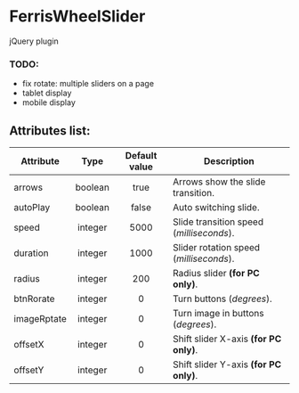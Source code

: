 # FerrisWheelSlider
jQuery plugin

### TODO:
- fix rotate: multiple sliders on a page
- tablet display
- mobile display


## Attributes list:
| Attribute |  Type   | Default value |             Description                 |
|-----------|:-------:|:-------------:|-----------------------------------------|
|  arrows   | boolean |     true      |    Arrows show the slide transition.    |
| autoPlay  | boolean |     false     |         Auto switching slide.           |
|   speed   | integer |     5000      | Slide transition speed (*milliseconds*).|
| duration  | integer |     1000      | Slider rotation speed (*milliseconds*). |
|  radius   | integer |     200       |    Radius slider **(for PC only)**.     |
| btnRorate | integer |      0        |        Turn buttons (*degrees*).        |
|imageRptate| integer |      0        |     Turn image in buttons (*degrees*).  |
|  offsetX  | integer |      0        | Shift slider X-axis **(for PC only)**.  |
|  offsetY  | integer |      0        | Shift slider Y-axis **(for PC only)**.  |


